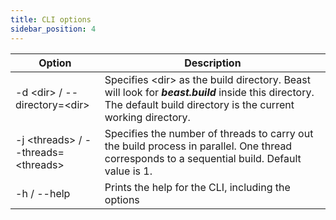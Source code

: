 ```yaml
---
title: CLI options
sidebar_position: 4
---
```

|Option       |Description|
|-------------|--------|
|-d \<dir\> / --directory=\<dir\>  | Specifies \<dir\> as the build directory. Beast will look for ***beast.build*** inside this directory. The default build directory is the current working directory.     |
|-j \<threads\> / --threads=\<threads\> | Specifies the number of threads to carry out the build process in parallel. One thread corresponds to a sequential build. Default value is 1. |
|-h / --help| Prints the help for the CLI, including the options|
